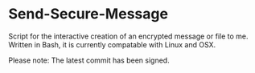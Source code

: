 # Send-Secure-Message    
Script for the interactive creation of an encrypted message or file to me.    
Written in Bash, it is currently compatable with Linux and OSX.    

Please note: The latest commit has been signed.
